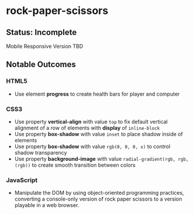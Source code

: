 # rock-paper-scissors
## Status: Incomplete
Mobile Responsive Version TBD
## Notable Outcomes
### HTML5
* Use element **progress** to create health bars for player and computer

### CSS3
* Use property **vertical-align** with value `top` to fix default vertical alignment of a row of elements with **display** of `inline-block`
* Use property **box-shadow** with value `inset` to place shadow inside of elements
* Use property **box-shadow** with value `rgb(0, 0, 0, x)` to control shadow transparency
* Use property **background-image** with value `radial-gradient(rgb, rgb, (rgb))` to create smooth transition between colors


### JavaScript
* Manipulate the DOM by using object-oriented programming practices, converting a console-only version of rock paper scissors to a version playable in a web browser.